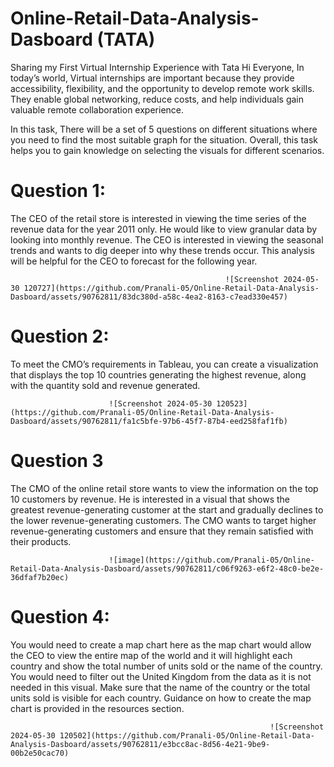 # Online-Retail-Data-Analysis-Dasboard (TATA)
Sharing my First Virtual Internship Experience with Tata Hi Everyone, In today’s world, Virtual internships are important because they provide accessibility, flexibility, and the opportunity to develop remote work skills. They enable global networking, reduce costs, and help individuals gain valuable remote collaboration experience.

In this task, There will be a set of 5 questions on different situations where you need to find the most suitable graph for the situation. Overall, this task helps you to gain knowledge on selecting the visuals for different scenarios.

# Question 1:
The CEO of the retail store is interested in viewing the time series of the revenue data for the year 2011 only. He would like to view granular data by looking into monthly revenue. The CEO is interested in viewing the seasonal trends and wants to dig deeper into why these trends occur. This analysis will be helpful for the CEO to forecast for the following year.


                                                    ![Screenshot 2024-05-30 120727](https://github.com/Pranali-05/Online-Retail-Data-Analysis-Dasboard/assets/90762811/83dc380d-a58c-4ea2-8163-c7ead330e457)




# Question 2: 
To meet the CMO’s requirements in Tableau, you can create a visualization that displays the top 10 countries generating the highest revenue, along with the quantity sold and revenue generated. 



                          ![Screenshot 2024-05-30 120523](https://github.com/Pranali-05/Online-Retail-Data-Analysis-Dasboard/assets/90762811/fa1c5bfe-97b6-45f7-87b4-eed258faf1fb)


         
# Question 3
The CMO of the online retail store wants to view the information on the top 10 customers by revenue. He is interested in a visual that shows the greatest revenue-generating customer at the start and gradually declines to the lower revenue-generating customers. The CMO wants to target higher revenue-generating customers and ensure that they remain satisfied with their products.



                          ![image](https://github.com/Pranali-05/Online-Retail-Data-Analysis-Dasboard/assets/90762811/c06f9263-e6f2-48c0-be2e-36dfaf7b20ec)



                     
# Question 4:
You would need to create a map chart here as the map chart would allow the CEO to view the entire map of the world and it will highlight each country and show the total number of units sold or the name of the country. You would need to filter out the United Kingdom from the data as it is not needed in this visual. Make sure that the name of the country or the total units sold is visible for each country. Guidance on how to create the map chart is provided in the resources section.

                                                              
                                                              ![Screenshot 2024-05-30 120502](https://github.com/Pranali-05/Online-Retail-Data-Analysis-Dasboard/assets/90762811/e3bcc8ac-8d56-4e21-9be9-00b2e50cac70)

                                    
